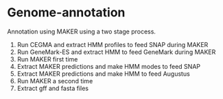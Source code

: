 # Genome-annotation

Annotation using MAKER using a two stage process.
  1. Run CEGMA and extract HMM profiles to feed SNAP during MAKER
  2. Run GeneMark-ES and extract HMM to feed GeneMark during MAKER
  3. Run MAKER first time
  3. Extract MAKER predictions and make HMM modes to feed SNAP
  4. Extract MAKER predictions and make HMM to feed Augustus
  5. Run MAKER a second time
  6. Extract gff and fasta files

